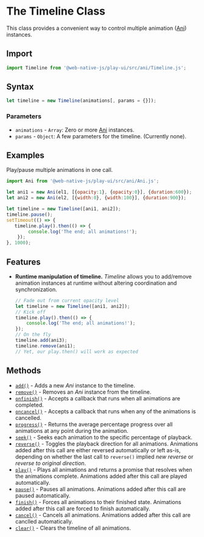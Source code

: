 # The Timeline Class
This class provides a convenient way to control multiple animation ([Ani](/play-ui/api/ani/Ani/README.md)) instances.

## Import

```js
import Timeline from '@web-native-js/play-ui/src/ani/Timeline.js';
```

## Syntax

```js
let timeline = new Timeline(animations[, params = {}]);
```

### Parameters
+ `animations` - `Array`: Zero or more [Ani](/play-ui/api/ani/Ani/README.md) instances.
+ `params` - `Object`: A few parameters for the timeline. (Currently none).

## Examples
Play/pause multiple animations in one call.

```js
import Ani from '@web-native-js/play-ui/src/ani/Ani.js';

let ani1 = new Ani(el1, [{opacity:1}, {opacity:0}], {duration:600});
let ani2 = new Ani(el2, [{width:0}, {width:100}], {duration:900});

let timeline = new Timeline([ani1, ani2]);
timeline.pause();
setTimeout(() => {
   timeline.play().then(() => {
        console.log('The end; all animations!');
    });
}, 1000);
```

## Features

+ **Runtime manipulation of timeline.** *Timeline* allows you to add/remove animation instances at runtime without altering coordination and synchronization.
    ```js
    // Fade out from current opacity level
    let timeline = new Timeline([ani1, ani2]);
    // Kick off
    timeline.play().then(() => {
        console.log('The end; all animations!');
    });
    // On the fly
    timeline.add(ani3);
    timeline.remove(ani1);
    // Yet, our play.then() will work as expected
    ```

## Methods
+ [`add()`](/play-ui/api/ani/Timeline/add.md) - Adds a new *Ani* instance to the timeline.
+ [`remove()`](/play-ui/api/ani/Timeline/remove.md) - Removes an *Ani* instance from the timeline.
+ [`onfinish()`](/play-ui/api/ani/Timeline/onfinish.md) - Accepts a callback that runs when all animations are completed.
+ [`oncancel()`](/play-ui/api/ani/Timeline/oncancel.md) - Accepts a callback that runs when any of the animations is cancelled.
+ [`progress()`](/play-ui/api/ani/Timeline/progress.md) - Returns the average percentage progress over all animations at any point during the animation.
+ [`seek()`](/play-ui/api/ani/Timeline/seek.md) - Seeks each animation to the specific percentage of playback.
+ [`reverse()`](/play-ui/api/ani/Timeline/reverse.md) - Toggles the playback direction for all animations. Animations added after this call are either reversed automatically or left as-is, depending on whether the last call to `reverse()` implied *new reverse* or *reverse to original direction*.
+ [`play()`](/play-ui/api/ani/Timeline/play.md) - Plays all animations and returns a promise that resolves when the animations complete. Animations added after this call are played automatically.
+ [`pause()`](/play-ui/api/ani/Timeline/pause.md) - Pauses all animations. Animations added after this call are paused automatically.
+ [`finish()`](/play-ui/api/ani/Timeline/finish.md) - Forces all animations to their finished state. Animations added after this call are forced to finish automatically.
+ [`cancel()`](/play-ui/api/ani/Timeline/cancel.md) - Cancels all animations. Animations added after this call are canclled automatically.
+ [`clear()`](/play-ui/api/ani/Timeline/clear.md) - Clears the timeline of all animations. 
